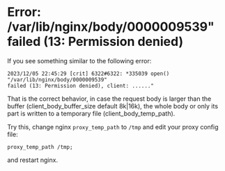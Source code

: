 # Error: /var/lib/nginx/body/0000009539" failed (13: Permission denied)

If you see something similar to the following error:

```
2023/12/05 22:45:29 [crit] 6322#6322: *335039 open() "/var/lib/nginx/body/0000009539" 
failed (13: Permission denied), client: ......"
```

That is the correct behavior, in case the request body is larger than the buffer (client_body_buffer_size default 8k|16k),
the whole body or only its part is written to a temporary file (client_body_temp_path).

Try this, change nginx `proxy_temp_path` to `/tmp` and edit your proxy config file:
```
proxy_temp_path /tmp;
```

and restart nginx.
